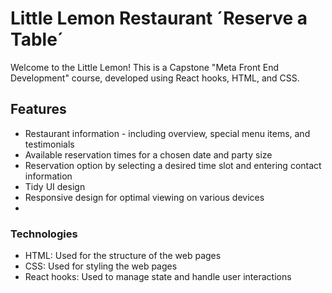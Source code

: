 # Little Lemon Restaurant ´Reserve a Table´

Welcome to the Little Lemon! This is a Capstone "Meta Front End Development" course, developed using React hooks, HTML, and CSS.

## Features
* Restaurant information - including overview, special menu items, and testimonials
* Available reservation times for a chosen date and party size
* Reservation option by selecting a desired time slot and entering contact information
* Tidy UI design
* Responsive design for optimal viewing on various devices
* 
### Technologies
* HTML: Used for the structure of the web pages
* CSS: Used for styling the web pages
* React hooks: Used to manage state and handle user interactions
